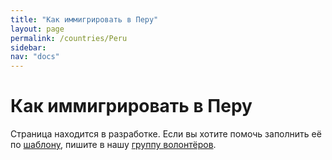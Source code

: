 ```yaml
---
title: "Как иммигрировать в Перу"
layout: page
permalink: /countries/Peru
sidebar:
nav: "docs"
---
```


# Как иммигрировать в Перу

Страница находится в разработке. Если вы хотите помочь заполнить её по [шаблону](/template), пишите в нашу [группу волонтёров](https://t.me/+FHi3FnJaoWJkMDAx).
